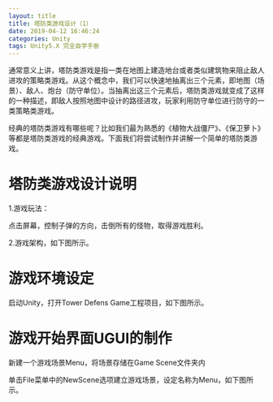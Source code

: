 ```yaml
---
layout: title
title: 塔防类游戏设计（1）
date: 2019-04-12 16:46:24
categories: Unity
tags: Unity5.X 完全自学手册
---
```

通常意义上讲，塔防类游戏是指一类在地图上建造地台或者类似建筑物来阻止敌人进攻的策略类游戏。从这个概念中，我们可以快速地抽离出三个元素，即地图（场景）、敌人、炮台（防守单位）。当抽离出这三个元素后，塔防类游戏就变成了这样的一种描述，即敌人按照地图中设计的路径进攻，玩家利用防守单位进行防守的一类策略类游戏。

<!--more-->

经典的塔防类游戏有哪些呢？比如我们最为熟悉的《植物大战僵尸》、《保卫萝卜》等都是塔防类游戏的经典游戏。下面我们将尝试制作并讲解一个简单的塔防类游戏。

# 塔防类游戏设计说明

1.游戏玩法：

点击屏幕，控制子弹的方向，击倒所有的怪物，取得游戏胜利。

2.游戏架构，如下图所示。


# 游戏环境设定

启动Unity，打开Tower Defens Game工程项目，如下图所示。

# 游戏开始界面UGUI的制作

新建一个游戏场景Menu，将场景存储在Game Scene文件夹内

单击File菜单中的NewScene选项建立游戏场景，设定名称为Menu，如下图所示。
